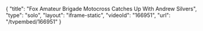 {
    "title": "Fox Amateur Brigade Motocross Catches Up With Andrew Silvers",
    "type": "solo",
    "layout": "iframe-static",
    "videoId": "166951",
    "url": "\/tvpembed\/166951"
}